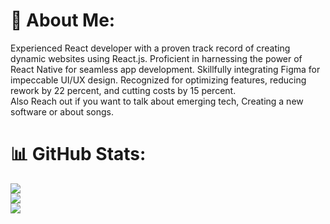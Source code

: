 # 💫 About Me:
Experienced React developer with a proven track record of creating dynamic websites using React.js. Proficient in harnessing the power of React Native for seamless app development. Skillfully integrating Figma for impeccable UI/UX design. Recognized for optimizing features, reducing rework by 22 percent, and cutting costs by 15 percent.<br>Also Reach out if you want to talk about emerging tech, Creating a new software or about songs.

# 📊 GitHub Stats:
![](https://github-readme-stats.vercel.app/api?username=jackyzha0&theme=dark&hide_border=false&include_all_commits=false&count_private=false)<br/>
![](https://github-readme-streak-stats.herokuapp.com/?user=jackyzha0&theme=dark&hide_border=false)<br/>
![](https://github-readme-stats.vercel.app/api/top-langs/?username=jackyzha0&theme=dark&hide_border=false&include_all_commits=false&count_private=false&layout=compact)
